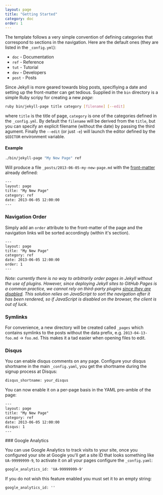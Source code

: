 ```yaml
---
layout: page
title: "Getting Started"
category: doc
order: 1
---
```


The template follows a very simple convention of defining categories that correspond to sections in the navigation. Here are the default ones (they are listed in the `_config.yml`):

- `doc` - Documentation
- `ref` - Reference
- `tut` - Tutorial
- `dev` - Developers
- `post` - Posts

Since Jekyll is more geared towards blog posts, specifiying a date and setting up the front-matter can get tedious. Supplied in the `bin` directory is a simple Ruby scripy for creating a new _page_:

```bash
ruby bin/jekyll-page title category [filename] [--edit]
```

where `title` is the title of page, `category` is one of the categories defined in the `_config.yml`. By default the `filename` will be derived from the `title`, but you can specify an explicit filename (without the date) by passing the third agument. Finally the `--edit` (or just `-e`) will launch the editor defined by the `$EDITOR` environment variable.

#### Example

```bash
./bin/jekyll-page "My New Page" ref
```

Will produce a file `_posts/2013-06-05-my-new-page.md` with the [front-matter](http://jekyllrb.com/docs/frontmatter/) already defined:

```html
---
layout: page
title: "My New Page"
category: ref
date: 2013-06-05 12:00:00
---
```

### Navigation Order

Simply add an `order` attribute to the front-matter of the page and the navigation links will be sorted accordingly (within it's section).

```html
---
layout: page
title: "My New Page"
category: ref
date: 2013-06-05 12:00:00
order: 1
---
```

_Note: currently there is no way to arbitrarily order pages in Jekyll without the use of plugins. However, since deploying Jekyll sites to GitHub Pages is a common practice, we cannot rely on third-party plugins [since they are disabled](https://help.github.com/articles/pages-don-t-build-unable-to-run-jekyll#unsafe-plugins). This solution relies on JavaScript to sort the navigation after it has been rendered, so if JavaScript is disabled on the browser, the client is out of luck._

### Symlinks

For convenience, a new directory will be created called `_pages` which contains symlinks to the posts without the data prefix, e.g. `2013-04-13-foo.md` &rarr; `foo.md`. This makes it a tad easier when opening files to edit.

### Disqus

You can enable disqus comments on any page.  Configure your disqus shortname in the main ```_config.yaml```, you get the shortname during the signup process at Disqus:

```html
disqus_shortname: your_disqus
```

You can now enable it on a per-page basis in the YAML pre-amble of the page:

```html
---
layout: page
title: "My New Page"
category: ref
date: 2013-06-05 12:00:00
disqus: 1
---
```

### Google Analytics

You can use Google Analytics to track visits to your site, once you configured your site at Google you'll get a site ID that looks something like ```UA-99999999-9```, to activate it on all your pages configure the ```_config.yaml```:

```html
google_analytics_id: 'UA-99999999-9'
```

If you do not wish this feature enabled you must set it to an empty string:

```html
google_analytics_id: ''
```
